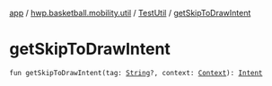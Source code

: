 [app](../../index.md) / [hwp.basketball.mobility.util](../index.md) / [TestUtil](index.md) / [getSkipToDrawIntent](.)

# getSkipToDrawIntent

`fun getSkipToDrawIntent(tag: `[`String`](https://kotlinlang.org/api/latest/jvm/stdlib/kotlin/-string/index.html)`?, context: `[`Context`](https://developer.android.com/reference/android/content/Context.html)`): `[`Intent`](https://developer.android.com/reference/android/content/Intent.html)